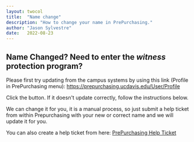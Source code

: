```yaml
---
layout: twocol
title:  "Name change"
description: "How to change your name in PrePurchasing."
author: "Jason Sylvestre"
date:   2022-08-23
---
```


Name Changed?
Need to enter the *witness* protection program?
----------

Please first try updating from the campus systems by using this link (Profile in PrePurchasing menu):
https://prepurchasing.ucdavis.edu/User/Profile

Click the button. If it doesn't update correctly, follow the instructions below.


We can change it for you, it is a manual process, so just submit a help ticket from within Prepurchasing with your new or correct name and we will update it for you.

You can also create a help ticket from here:
[PrePurchasing Help Ticket](https://secure.caes.ucdavis.edu/help/Ticket/Submit?appName=opp?appName=opp)
